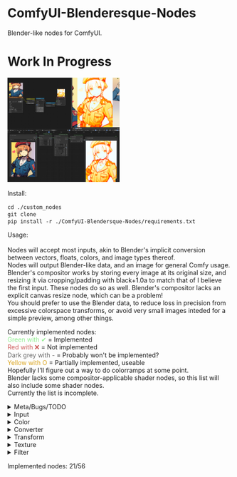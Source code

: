 # ComfyUI-Blenderesque-Nodes
Blender-like nodes for ComfyUI.<br>

<h1>Work In Progress</h1>

<img src=mary_combo.png style="width:50%;height:50%">

Install:
```
cd ./custom_nodes
git clone
pip install -r ./ComfyUI-Blendersque-Nodes/requirements.txt
```

Usage:<br><br>
Nodes will accept most inputs, akin to Blender's implicit conversion between vectors, floats, colors, and image types thereof.<br>
Nodes will output Blender-like data, and an image for general Comfy usage.<br>
Blender's compositor works by storing every image at its original size, and resizing it via cropping/padding with black+1.0a to match that of I believe the first input. These nodes do so as well. Blender's compositor lacks an explicit canvas resize node, which can be a problem!<br>
You should prefer to use the Blender data, to reduce loss in precision from excessive colorspace transforms, or avoid very small images inteded for a simple preview, among other things.<br>

Currently implemented nodes:<br>
<span style="color:LightGreen">Green with ✔</span> = Implemented<br>
<span style="color:IndianRed">Red with ❌</span> = Not implemented<br>
<span style="color:DimGrey">Dark grey with -</span> = Probably won't be implemented?<br>
<SPAN STYLE="color:GoldenRod">Yellow with O</span> = Partially implemented, useable<br>
Hopefully I'll figure out a way to do colorramps at some point.<br>
Blender lacks some compositor-applicable shader nodes, so this list will also include some shader nodes.<br>
Currently the list is incomplete.<br>

<details>
<summary>Meta/Bugs/TODO</summary>
<ul>
<li><span style="color:IndianRed">Dynamic inputs get disconnected on page refresh</span></li>
<li><span style="color:IndianRed">UV Node</span></li>
<li><span style="color:IndianRed">Resize Canvas Node ❌</span></li>
<li><span style="color:IndianRed">Extract Data Node ❌ (Get image, mask, canvas xy, float, etc.)</span></li>
<li><span style="color:IndianRed">Merged input sockets and default values ("widgets") ❌</span></li>
<li><span style="color:IndianRed">Merged output blender and image sockets ❌</span></li>
<li><span style="color:GoldenRod">Input hiding O (Not quite there yet)</span></li>
<li><span style="color:IndianRed">Low precision on image transforms, teethy edges ❌</span></li>
</ul>
</details>

<details>
<summary>Input</summary>
<ul>
<li><span style="color:LightGreen">Value ✔</span></li>
<li><span style="color:LightGreen">RGB ✔</span></li>
<li><span style="color:IndianRed">Bokeh Image ❌</span></li>
Most other input nodes seem redundant or not applicable.
</ul>
</details>

<details>
<summary>Color</summary>
<ul>
<li><span style="color:LightGreen">Brightness/Contrast ✔</span></li>
<li><span style="color:LightGreen">Gamma ✔</span></li>
<li><span style="color:LightGreen">Hue/Saturation/Value ✔</span></li>
<li><span style="color:LightGreen">Invert Color ✔</span></li>
<li><span style="color:DimGrey">Light Falloff -</span></li>
<li><span style="color:GoldenRod">Mix Color O (see Mix converter)</span></li>
<li><span style="color:DimGrey">RGB Curves -</span></li>
<li><span style="color:DimGrey">Color Balance -</span></li>
<li><span style="color:DimGrey">Color Correction -</span></li>
<li><span style="color:DimGrey">Hue Correct -</span></li>
<li><span style="color:IndianRed">Exposure ❌</span></li>
<li><span style="color:IndianRed">Tonemap ❌</span></li>
<br>
<li><span style="color:IndianRed">Alpha Over ❌</span></li>
<li><span style="color:IndianRed">Z Combine ❌</span></li>
<li><span style="color:IndianRed">Alpha Convert ❌</span></li>
<li><span style="color:IndianRed">Convert Colorspace ❌</span></li>
<li><span style="color:LightGreen">Set Alpha ✔</span></li>
</ul>
</details>

<details>
<summary>Converter</summary>
<ul>
<li><span style="color:GoldenRod">Blackbody O (Missing rec709->linear, very minor color difference)</span></li>
<li><span style="color:LightGreen">Clamp ✔</span></li>
<li><span style="color:DimGrey">Color Ramp -</span></li>
<li><span style="color:GoldenRod">Combine Color O (No colorspace option for YUV/YCbCr)</span></li>
<li><span style="color:LightGreen">Combine XYZ ✔</span></li>
<li><span style="color:DimGrey">Float Curve -</span></li>
<li><span style="color:LightGreen">Map Range ✔</span></li>
<li><span style="color:IndianRed">Math ❌</span></li>
<li><span style="color:GoldenRod">Mix O</span></li>
No dynamic inputs, no non-uniform vector factor, the following blending modes do not work correctly: Overlay, Soft Light, Linear Light; Divide is close but does not match 1:1 in some cases
<li><span style="color:LightGreen">RGB to BW ✔</span></li>
<li><span style="color:GoldenRod">Separate Color O (No colorspace option for YUV/YCbCr)</span></li>
<li><span style="color:LightGreen">Separate XYZ ✔</span></li>
<li><span style="color:IndianRed">Vector Math ❌</span></li>
<li><span style="color:LightGreen">Wavelength ✔</span></li>
</ul>
</details>

<details>
<summary>Transform</summary>
<ul>
<li><span style="color:GoldenRod">Rotate O (No bicubic interpolation)</span></li>
<li><span style="color:GoldenRod">Scale O (No bicubic interpolation)</span></li>
<li><span style="color:GoldenRod">Transform O (No bicubic interpolation)</span></li>
<li><span style="color:GoldenRod">Translate O (No bicubic interpolation)</span></li>
<li><span style="color:IndianRed">Corner Pin ❌</span></li>
<li><span style="color:IndianRed">Crop ❌</span></li>
<li><span style="color:IndianRed">Displace ❌</span></li>
<li><span style="color:IndianRed">Flip ❌</span></li>
<li><span style="color:IndianRed">Map UV ❌</span></li>
<li><span style="color:IndianRed">Lens Distortion ❌</span></li>
<li><span style="color:IndianRed">Movie Distortion ❌</span></li>
</ul>
</details>

<details>
<summary>Texture</summary>
<ul>
<li><span style="color:IndianRed"> Brick Texture ❌</span></li>
<li><span style="color:IndianRed"> Checker Texture ❌</span></li>
<li><span style="color:IndianRed"> Gabor Texture ❌</span></li>
<li><span style="color:IndianRed"> Gradient Texture ❌</span></li>
<li><span style="color:IndianRed"> Magic Texture ❌</span></li>
<li><span style="color:IndianRed"> Noise Texture ❌</span></li>
<li><span style="color:IndianRed"> Voronoi Texture ❌</span></li>
<li><span style="color:IndianRed"> Wave Texture ❌</span></li>
<li><span style="color:IndianRed"> White Noise Texture ❌</span></li>
</ul>
</details>

<details>
<summary>Filter</summary>
<ul>
<li><span style="color:IndianRed"> Whatever blurs I can implement ❌</span></li>
<li><span style="color:IndianRed"> Anti-Aliasing ❌</span></li>
<li><span style="color:IndianRed"> Despeckle ❌</span></li>
<li><span style="color:IndianRed"> Dilate/Erode ❌</span></li>
<li><span style="color:IndianRed"> Filter FIlter :) ❌</span></li>
<li><span style="color:IndianRed"> Glare ❌</span></li>
<li><span style="color:IndianRed"> Kuwahara ❌</span></li>
<li><span style="color:IndianRed"> Pixelate ❌</span></li>
<li><span style="color:IndianRed"> Posterize ❌</span></li>
<li><span style="color:IndianRed"> Sun Beams ❌</span></li>
</ul>
</details>

Implemented nodes: 21/56